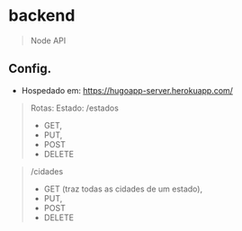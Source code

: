 # backend

> Node API

## Config.

- Hospedado em: https://hugoapp-server.herokuapp.com/

> Rotas:
> Estado: /estados
 > - GET, 
 > -  PUT, 
 > - POST 
 > - DELETE

 > /cidades
 > - GET (traz todas as cidades de um estado), 
 > - PUT, 
 > - POST 
 > - DELETE
